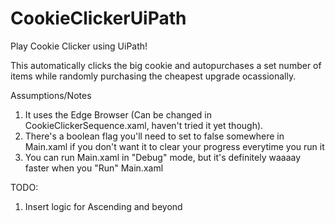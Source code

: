 # CookieClickerUiPath
Play Cookie Clicker using UiPath!

This automatically clicks the big cookie and autopurchases a set number of items while randomly purchasing the cheapest upgrade ocassionally.

Assumptions/Notes 
1. It uses the Edge Browser (Can be changed in CookieClickerSequence.xaml, haven't tried it yet though).
2. There's a boolean flag you'll need to set to false somewhere in Main.xaml if you don't want it to clear your progress everytime you run it 
3. You can run Main.xaml in "Debug" mode, but it's definitely waaaay faster when you "Run" Main.xaml 

TODO:
1. Insert logic for Ascending and beyond

